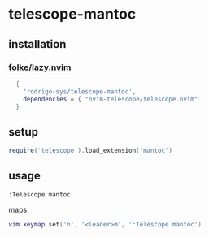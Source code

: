 # telescope-mantoc

## installation
### [folke/lazy.nvim](https://github.com/folke/lazy.nvim)
```lua
  {
    'rodrigo-sys/telescope-mantoc',
    dependencies = { "nvim-telescope/telescope.nvim"
  }
```

## setup
```lua
require('telescope').load_extension('mantoc')
```

## usage
```vim
:Telescope mantoc
```

maps

``` lua
vim.keymap.set('n', '<leader>m', ':Telescope mantoc')
```
